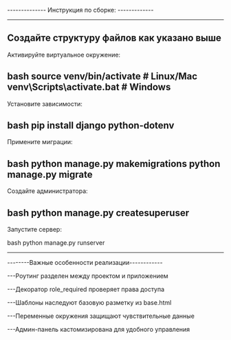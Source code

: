 -------------- Инструкция по сборке: -------------
____________________________________________________
 Создайте структуру файлов как указано выше
--------------------------------------------------
Активируйте виртуальное окружение:

bash
source venv/bin/activate  # Linux/Mac
venv\Scripts\activate.bat # Windows
-------------------------------------------------
Установите зависимости:

bash
pip install django python-dotenv
------------------------------------------------
Примените миграции:

bash
python manage.py makemigrations
python manage.py migrate
-----------------------------------------------
Создайте администратора:

bash
python manage.py createsuperuser
-----------------------------------------------
Запустите сервер:

bash
python manage.py runserver
_________________________________________________

--------Важные особенности реализации------------

---Роутинг разделен между проектом и приложением

---Декоратор role_required проверяет права доступа

---Шаблоны наследуют базовую разметку из base.html

---Переменные окружения защищают чувствительные данные

---Админ-панель кастомизирована для удобного управления
